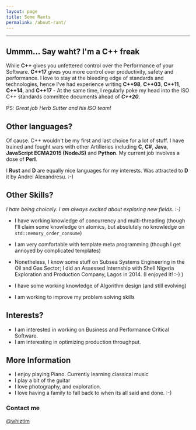 ```yaml
---
layout: page
title: Some Rants
permalink: /about-rant/
---
```


-----------------------

## Ummm... Say waht? I'm a C++ freak

While **C++** gives you unfettered control over the Performance of your Software. **C++17** gives you more control over productivity, safety and performance. I love to stay at the bleeding edge of standards and technologies, hence I've had experience writing **C++98**, **C++03**, **C++11**, **C++14**, and **C++17** - At the same time, I regularly poke my head into the ISO C++ standards committee documents ahead of ***C++20***.

PS: *Great job Herb Sutter and his ISO team!*

## Other languages?

Of cause. C++ wouldn't be my first and last choice for a lot of stuff. I have trained and fought wars with other Artilleries including **C**, **C#**, **Java**, **JavaScript ECMA2015 (NodeJS)** and **Python**. My current job involves a dose of **Perl**.

I **Rust** and **D** are equally nice languages for my interests. Was attracted to **D** it by Andrei Alexandresu. :-)

## Other Skills?

*I hate being choicely. I am always excited about exploring new fields. :-)*

- I have working knowledge of concurrency and multi-threading (though I'll claim some knowledge on atomics, but absolutely no knowledge on `std::memory_order_consume`)

- I am very comfortable with template meta programming (though I get annoyed by complicated templates)

- Nonetheless, I know some stuff on Subsea Systems Engineering in the Oil and Gas Sector; I did an Assessed Internship with Shell Nigeria Exploration and Production Company, Lagos in 2014. (I enjoyed it! :-) )
- I have some working knowledge of Algorithm design (and still evolving)
- I am working to improve my problem solving skills

## Interests?

- I am interested in working on Business and Performance Critical Software.
- I am interesting in optimizing production throughput.

## More Information

- I enjoy playing Piano. Currently learning classical music
- I play a bit of the guitar
- I love photography, and exploration.
- I love having a family to fall back to when its all said and done. :-)

### Contact me

[@whiztim](mailto:whiztim@outlook.com)
